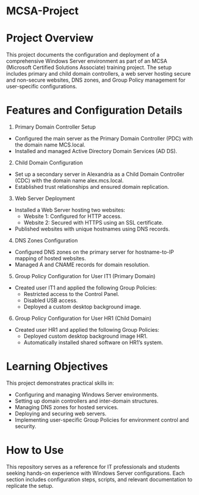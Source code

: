 # MCSA-Project
# Project Overview
This project documents the configuration and deployment of a comprehensive Windows Server environment as part of an MCSA (Microsoft Certified Solutions Associate) training project. The setup includes primary and child domain controllers, a web server hosting secure and non-secure websites, DNS zones, and Group Policy management for user-specific configurations.

# Features and Configuration Details
1. Primary Domain Controller Setup
+ Configured the main server as the Primary Domain Controller (PDC) with the domain name MCS.local.
+ Installed and managed Active Directory Domain Services (AD DS).
2. Child Domain Configuration
+ Set up a secondary server in Alexandria as a Child Domain Controller (CDC) with the domain name alex.mcs.local.
+ Established trust relationships and ensured domain replication.
3. Web Server Deployment
+ Installed a Web Server hosting two websites:
  + Website 1: Configured for HTTP access.
  + Website 2: Secured with HTTPS using an SSL certificate.
+ Published websites with unique hostnames using DNS records.
4. DNS Zones Configuration
+ Configured DNS zones on the primary server for hostname-to-IP mapping of hosted websites.
+ Managed A and CNAME records for domain resolution.
5. Group Policy Configuration for User IT1 (Primary Domain)
+ Created user IT1 and applied the following Group Policies:
  + Restricted access to the Control Panel.
  + Disabled USB access.
  + Deployed a custom desktop background image.
6. Group Policy Configuration for User HR1 (Child Domain)
+ Created user HR1 and applied the following Group Policies:
  + Deployed custom desktop background image HR1.
  + Automatically installed shared software on HR1’s system.

# Learning Objectives
This project demonstrates practical skills in:

+ Configuring and managing Windows Server environments.
+ Setting up domain controllers and inter-domain structures.
+ Managing DNS zones for hosted services.
+ Deploying and securing web servers.
+ Implementing user-specific Group Policies for environment control and security.
# How to Use
This repository serves as a reference for IT professionals and students seeking hands-on experience with Windows Server configurations. Each section includes configuration steps, scripts, and relevant documentation to replicate the setup.
